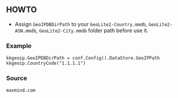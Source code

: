 ## HOWTO
* Assign `GeoIPDBDirPath` to your `GeoLite2-Country.mmdb`, `GeoLite2-ASN.mmdb`, `GeoLite2-City.mmdb` folder path before use it.

### Example
```
kkgeoip.GeoIPDBDirPath = conf.Config().DataStore.GeoIPPath
kkgeoip.CountryCode("1.1.1.1")
```

### Source
`maxmind.com`